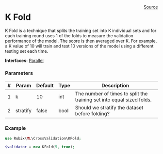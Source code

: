 <span style="float:right;"><a href="https://github.com/RubixML/RubixML/blob/master/src/CrossValidation/KFold.php">Source</a></span>

# K Fold
K Fold is a technique that splits the training set into K individual sets and for each training round uses 1 of the folds to measure the validation performance of the model. The score is then averaged over K. For example, a K value of 10 will train and test 10 versions of the model using a different testing set each time.

**Interfaces:** [Parallel](#parallel)

### Parameters
| # | Param | Default | Type | Description |
|---|---|---|---|---|
| 1 | k | 10 | int | The number of times to split the training set into equal sized folds. |
| 2 | stratify | false | bool | Should we stratify the dataset before folding? |

### Example
```php
use Rubix\ML\CrossValidation\KFold;

$validator = new KFold(5, true);
```